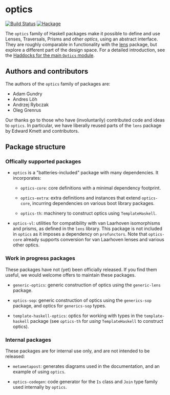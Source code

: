# optics

[![Build Status](https://travis-ci.org/well-typed/optics.svg?branch=master)](https://travis-ci.org/well-typed/optics)
[![Hackage](https://img.shields.io/hackage/v/optics.svg)](https://hackage.haskell.org/package/optics)

The `optics` family of Haskell packages make it possible to define and use
Lenses, Traversals, Prisms and other *optics*, using an abstract interface. They
are roughly comparable in functionality with the
[lens](http://hackage.haskell.org/package/lens) package, but explore a different
part of the design space. For a detailed introduction, see the [Haddocks for the
main `Optics` module](https://hackage.haskell.org/package/optics/docs/Optics.html).


## Authors and contributors

The authors of the `optics` family of packages are:

 * Adam Gundry
 * Andres Löh
 * Andrzej Rybczak
 * Oleg Grenrus

Our thanks go to those who have (involuntarily) contributed code and ideas to
`optics`. In particular, we have liberally reused parts of the `lens` package by
Edward Kmett and contributors.


## Package structure

### Offically supported packages

 * `optics` is a "batteries-included" package with many dependencies. It
   incorporates:

   * `optics-core`: core definitions with a minimal dependency footprint.

   * `optics-extra`: extra definitions and instances that extend `optics-core`,
     incurring dependencies on various boot library packages.

   * `optics-th`: machinery to construct optics using `TemplateHaskell`.

 * `optics-vl`: utilities for compatibility with van Laarhoven isomorphisms and
   prisms, as defined in the `lens` library.  This package is not included in
   `optics` as it imposes a dependency on `profunctors`.  Note that
   `optics-core` already supports conversion for van Laarhoven lenses and
   various other optics.

### Work in progress packages

These packages have not (yet) been officially released. If you find them
useful, we would welcome offers to maintain these packages.

 * `generic-optics`: generic construction of optics using the `generic-lens`
   package.

 * `optics-sop`: generic construction of optics using the `generics-sop`
   package, and optics for `generics-sop` types.

 * `template-haskell-optics`: optics for working with types in the
   `template-haskell` package (see `optics-th` for *using* `TemplateHaskell` to
   construct optics).

### Internal packages

These packages are for internal use only, and are not intended to be released:

 * `metametapost`: generates diagrams used in the documentation, and an example
   of using `optics`.

 * `optics-codegen`: code generator for the `Is` class and `Join` type family
   used internally by `optics`.
